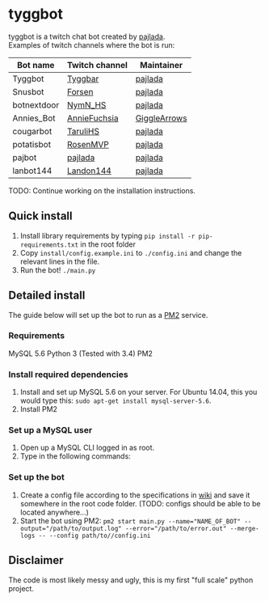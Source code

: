 # tyggbot

tyggbot is a twitch chat bot created by [pajlada](http://twitch.tv/pajlada).  
Examples of twitch channels where the bot is run:

| Bot name  | Twitch channel | Maintainer |
| ---------- | ------ | ----- |
| Tyggbot | [Tyggbar](http://twitch.tv/tyggbar) | [pajlada](http://twitch.tv/pajlada) |
| Snusbot | [Forsen](http://twitch.tv/forsenlol) | [pajlada](http://twitch.tv/pajlada) |
| botnextdoor | [NymN_HS](http://twitch.tv/nymn_hs) | [pajlada](http://twitch.tv/pajlada) |
| Annies_Bot | [AnnieFuchsia](http://twitch.tv/anniefuchsia) | [GiggleArrows](http://twitch.tv/gigglearrows) |
| cougarbot | [TaruliHS](http://twitch.tv/tarulihs) | [pajlada](http://twitch.tv/pajlada) |
| potatisbot | [RosenMVP](http://twitch.tv/rosenmvp) | [pajlada](http://twitch.tv/pajlada) |
| pajbot | [pajlada](http://twitch.tv/pajlada) | [pajlada](http://twitch.tv/pajlada) |
| lanbot144 | [Landon144](http://twitch.tv/landon144) | [pajlada](http://twitch.tv/pajlada) |

TODO: Continue working on the installation instructions.

## Quick install

1. Install library requirements by typing `pip install -r pip-requirements.txt` in the root folder
2. Copy `install/config.example.ini` to `./config.ini` and change the relevant lines in the file.
3. Run the bot! `./main.py`

## Detailed install

The guide below will set up the bot to run as a [PM2](https://github.com/Unitech/pm2) service.

### Requirements
MySQL 5.6
Python 3 (Tested with 3.4)
PM2

### Install required dependencies
1. Install and set up MySQL 5.6 on your server. For Ubuntu 14.04, this you would type this: `sudo apt-get install mysql-server-5.6`.
2. Install PM2

### Set up a MySQL user
1. Open up a MySQL CLI logged in as root.
2. Type in the following commands:


### Set up the bot
1. Create a config file according to the specifications in [wiki](https://github.com/pajlada/tyggbot/wiki/Config-File) and save it somewhere in the root code folder. (TODO: configs should be able to be located anywhere...)
2. Start the bot using PM2: `pm2 start main.py --name="NAME_OF_BOT" --output="/path/to/output.log" --error="/path/to/error.out" --merge-logs -- --config path/to//config.ini`

## Disclaimer

The code is most likely messy and ugly, this is my first "full scale" python project.
